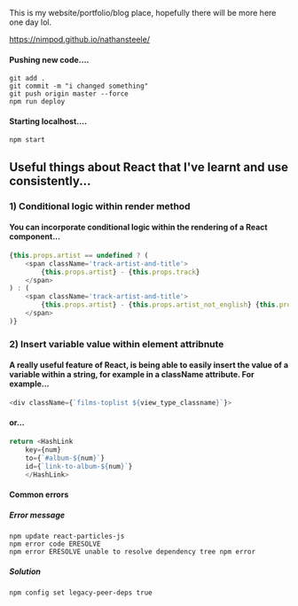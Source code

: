 This is my website/portfolio/blog place, hopefully there will be more here one day lol. 

https://nimpod.github.io/nathansteele/

#### Pushing new code....
```
git add .
git commit -m "i changed something"
git push origin master --force
npm run deploy
```

#### Starting localhost....
```
npm start
```

## Useful things about React that I've learnt and use consistently...
### 1) Conditional logic within render method
#### You can incorporate conditional logic within the rendering of a React component...
```js
{this.props.artist == undefined ? (
    <span className='track-artist-and-title'>
        {this.props.artist} - {this.props.track}
    </span>
) : (
    <span className='track-artist-and-title'>
        {this.props.artist} - {this.props.artist_not_english} {this.props.track}
    </span>
)}
```

### 2) Insert variable value within element attribnute
#### A really useful feature of React, is being able to easily insert the value of a variable within a string, for example in a className attribute. For example...
```js
<div className={`films-toplist ${view_type_classname}`}>
```
#### or...
```js
return <HashLink 
    key={num}
    to={`#album-${num}`}
    id={`link-to-album-${num}`}
    </HashLink>
```

#### Common errors

##### Error message
```
npm update react-particles-js
npm error code ERESOLVE 
npm error ERESOLVE unable to resolve dependency tree npm error
```

##### Solution
```
npm config set legacy-peer-deps true
```

